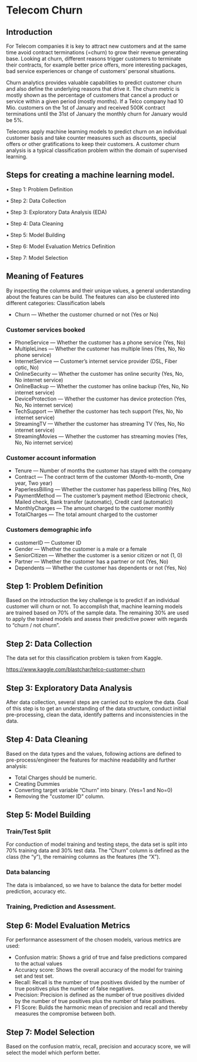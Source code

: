 
# Telecom Churn
## Introduction

For Telecom companies it is key to attract new customers and at the same time avoid contract terminations (=churn) to grow their revenue generating base. Looking at churn, different reasons trigger customers to terminate their contracts, for example better price offers, more interesting packages, bad service experiences or change of customers’ personal situations.

Churn analytics provides valuable capabilities to predict customer churn and also define the underlying reasons that drive it. The churn metric is mostly shown as the percentage of customers that cancel a product or service within a given period (mostly months). If a Telco company had 10 Mio. customers on the 1st of January and received 500K contract terminations until the 31st of January the monthly churn for January would be 5%.

Telecoms apply machine learning models to predict churn on an individual customer basis and take counter measures such as discounts, special offers or other gratifications to keep their customers. A customer churn analysis is a typical classification problem within the domain of supervised learning.



## Steps for creating a machine learning model.

•	Step 1: Problem Definition

•	Step 2: Data Collection

•	Step 3: Exploratory Data Analysis (EDA)

•	Step 4: Data Cleaning

•	Step 5: Model Building

•	Step 6: Model Evaluation Metrics Definition

•	Step 7: Model Selection



## Meaning of Features
By inspecting the columns and their unique values, a general understanding about the features can be build. The features can also be clustered into different categories:
Classification labels
- Churn — Whether the customer churned or not (Yes or No)
### Customer services booked

-	PhoneService — Whether the customer has a phone service (Yes, No)
-	MultipleLines — Whether the customer has multiple lines (Yes, No, No phone service)
-	InternetService — Customer’s internet service provider (DSL, Fiber optic, No)
-	OnlineSecurity — Whether the customer has online security (Yes, No, No internet service)
-	OnlineBackup — Whether the customer has online backup (Yes, No, No internet service)
-	DeviceProtection — Whether the customer has device protection (Yes, No, No internet service)
-	TechSupport — Whether the customer has tech support (Yes, No, No internet service)
-	StreamingTV — Whether the customer has streaming TV (Yes, No, No internet service)
-	StreamingMovies — Whether the customer has streaming movies (Yes, No, No internet service)
### Customer account information
-	Tenure — Number of months the customer has stayed with the company
-	Contract — The contract term of the customer (Month-to-month, One year, Two year)
-	PaperlessBilling — Whether the customer has paperless billing (Yes, No)
-	PaymentMethod — The customer’s payment method (Electronic check, Mailed check, Bank transfer (automatic), Credit card (automatic))
-	MonthlyCharges — The amount charged to the customer monthly
-	TotalCharges — The total amount charged to the customer
### Customers demographic info
-	customerID — Customer ID
-	Gender — Whether the customer is a male or a female
-	SeniorCitizen — Whether the customer is a senior citizen or not (1, 0)
-	Partner — Whether the customer has a partner or not (Yes, No)
-	Dependents — Whether the customer has dependents or not (Yes, No)



## Step 1: Problem Definition
Based on the introduction the key challenge is to predict if an individual customer will churn or not. To accomplish that, machine learning models are trained based on 70% of the sample data. The remaining 30% are used to apply the trained models and assess their predictive power with regards to “churn / not churn”.
## Step 2: Data Collection

The data set for this classification problem is taken from Kaggle.

https://www.kaggle.com/blastchar/telco-customer-churn


## Step 3: Exploratory Data Analysis

After data collection, several steps are carried out to explore the data. Goal of this step is to get an understanding of the data structure, conduct initial pre-processing, clean the data, identify patterns and inconsistencies in the data.
## Step 4: Data Cleaning

 Based on the data types and the values, following actions are defined to pre-process/engineer the features for machine readability and further analysis:

-	Total Charges should be numeric.
-	Creating Dummies 
-	Converting target variable “Churn” into binary. (Yes=1 and No=0)
-	Removing the "customer ID" column.

## Step 5: Model Building

### Train/Test Split
For conduction of model training and testing steps, the data set is split into 70% training data and 30% test data. The “Churn” column is defined as the class (the “y”), the remaining columns as the features (the “X”).

### Data balancing
The data is imbalanced, so we have to balance the data for better model prediction, accuracy etc.

### Training, Prediction and Assessment.
## Step 6: Model Evaluation Metrics

For performance assessment of the chosen models, various metrics are used:
-	Confusion matrix: Shows a grid of true and false predictions compared to the actual values
-	Accuracy score: Shows the overall accuracy of the model for training set and test set.
-	Recall: Recall is the number of true positives divided by the number of true positives plus the number of false negatives.
-	Precision: Precision is defined as the number of true positives divided by the number of true positives plus the number of false positives.
-	F1 Score: Builds the harmonic mean of precision and recall and thereby measures the compromise between both.

## Step 7: Model Selection

Based on the confusion matrix, recall, precision and accuracy score, we will select the model which perform better.